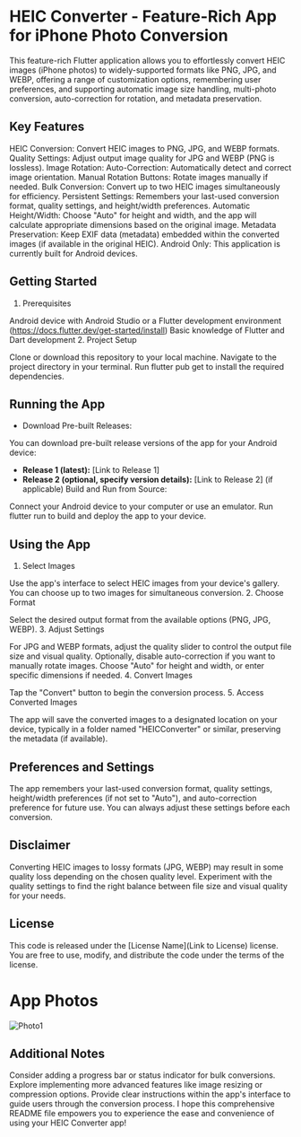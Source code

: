 # HEIC Converter - Feature-Rich App for iPhone Photo Conversion

This feature-rich Flutter application allows you to effortlessly convert HEIC images (iPhone photos) to widely-supported formats like PNG, JPG, and WEBP, offering a range of customization options, remembering user preferences, and supporting automatic image size handling, multi-photo conversion, auto-correction for rotation, and metadata preservation.

## Key Features

HEIC Conversion: Convert HEIC images to PNG, JPG, and WEBP formats.
Quality Settings: Adjust output image quality for JPG and WEBP (PNG is lossless).
Image Rotation:
Auto-Correction: Automatically detect and correct image orientation.
Manual Rotation Buttons: Rotate images manually if needed.
Bulk Conversion: Convert up to two HEIC images simultaneously for efficiency.
Persistent Settings: Remembers your last-used conversion format, quality settings, and height/width preferences.
Automatic Height/Width: Choose "Auto" for height and width, and the app will calculate appropriate dimensions based on the original image.
Metadata Preservation: Keep EXIF data (metadata) embedded within the converted images (if available in the original HEIC).
Android Only: This application is currently built for Android devices.
## Getting Started

1. Prerequisites

Android device with Android Studio or a Flutter development environment (https://docs.flutter.dev/get-started/install)
Basic knowledge of Flutter and Dart development
2. Project Setup

Clone or download this repository to your local machine.
Navigate to the project directory in your terminal.
Run flutter pub get to install the required dependencies.
## Running the App

- Download Pre-built Releases:

You can download pre-built release versions of the app for your Android device:

- **Release 1 (latest):** [Link to Release 1]
- **Release 2 (optional, specify version details):** [Link to Release 2] (if applicable)
Build and Run from Source:

Connect your Android device to your computer or use an emulator.
Run flutter run to build and deploy the app to your device.

## Using the App

1. Select Images

Use the app's interface to select HEIC images from your device's gallery. You can choose up to two images for simultaneous conversion.
2. Choose Format

Select the desired output format from the available options (PNG, JPG, WEBP).
3. Adjust Settings

For JPG and WEBP formats, adjust the quality slider to control the output file size and visual quality.
Optionally, disable auto-correction if you want to manually rotate images.
Choose "Auto" for height and width, or enter specific dimensions if needed.
4. Convert Images

Tap the "Convert" button to begin the conversion process.
5. Access Converted Images

The app will save the converted images to a designated location on your device, typically in a folder named "HEICConverter" or similar, preserving the metadata (if available).
## Preferences and Settings

The app remembers your last-used conversion format, quality settings, height/width preferences (if not set to "Auto"), and auto-correction preference for future use. You can always adjust these settings before each conversion.
## Disclaimer

Converting HEIC images to lossy formats (JPG, WEBP) may result in some quality loss depending on the chosen quality level. Experiment with the quality settings to find the right balance between file size and visual quality for your needs.
## License

This code is released under the [License Name](Link to License) license. You are free to use, modify, and distribute the code under the terms of the license.

# App Photos
![Photo1](https://github.com/R3MadLabs/HEIC/blob/main/Heic%20Photos/Screenshot_20240508-193018)

## Additional Notes

Consider adding a progress bar or status indicator for bulk conversions.
Explore implementing more advanced features like image resizing or compression options.
Provide clear instructions within the app's interface to guide users through the conversion process.
I hope this comprehensive README file empowers you to experience the ease and convenience of using your HEIC Converter app!
